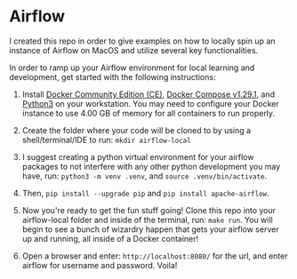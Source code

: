 # Airflow

I created this repo in order to give examples on how to locally spin up an instance of Airflow on MacOS and utilize several key functionalities.

In order to ramp up your Airflow environment for local learning and development, get started with the following instructions:

1. Install [Docker Community Edition (CE)](https://docs.docker.com/engine/installation/), [Docker Compose v1.29.1](https://docs.docker.com/compose/install/), and [Python3](https://www.python.org/downloads/macos/) on your workstation. You may need to configure your Docker instance to use 4.00 GB of memory for all containers to run properly.

2. Create the folder where your code will be cloned to by using a shell/terminal/IDE to run: ```mkdir airflow-local```

3. I suggest creating a python virtual environment for your airflow packages to not interfere with any other python development you may have, run: ```python3 -m venv .venv```, and ```source .venv/bin/activate```.

6. Then, ```pip install --upgrade pip``` and ```pip install apache-airflow```.

7. Now you're ready to get the fun stuff going! Clone this repo into your airflow-local folder and inside of the terminal, run: ```make run```. You will begin to see a bunch of wizardry happen that gets your airflow server up and running, all inside of a Docker container!

8. Open a browser and enter: ```http://localhost:8080/``` for the url, and enter airflow for username and password. Voila!
